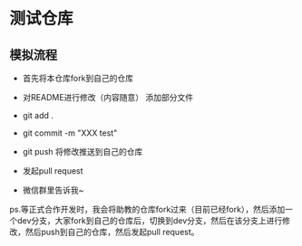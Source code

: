 # 测试仓库

## 模拟流程

* 首先将本仓库fork到自己的仓库

* 对README进行修改（内容随意） 添加部分文件

* git add .

* git commit -m "XXX test" 

* git push 将修改推送到自己的仓库

* 发起pull request

* 微信群里告诉我~

ps.等正式合作开发时，我会将助教的仓库fork过来（目前已经fork），然后添加一个dev分支，大家fork到自己的仓库后，切换到dev分支，然后在该分支上进行修改，然后push到自己的仓库，然后发起pull request。
